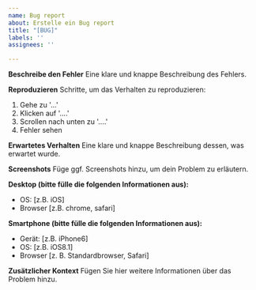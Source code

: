```yaml
---
name: Bug report
about: Erstelle ein Bug report
title: "[BUG]"
labels: ''
assignees: ''

---
```


**Beschreibe den Fehler**
Eine klare und knappe Beschreibung des Fehlers.

**Reproduzieren**
Schritte, um das Verhalten zu reproduzieren:
1. Gehe zu '...'
2. Klicken auf '....'
3. Scrollen nach unten zu '....'
4. Fehler sehen

**Erwartetes Verhalten**
Eine klare und knappe Beschreibung dessen, was erwartet wurde.

**Screenshots**
Füge ggf. Screenshots hinzu, um dein Problem zu erläutern.

**Desktop (bitte fülle die folgenden Informationen aus):**
 - OS: [z.B. iOS]
 - Browser [z.B. chrome, safari]

**Smartphone (bitte fülle die folgenden Informationen aus):**
 - Gerät: [z.B. iPhone6]
 - OS: [z.B. iOS8.1]
 - Browser [z. B. Standardbrowser, Safari]

**Zusätzlicher Kontext**
Fügen Sie hier weitere Informationen über das Problem hinzu.
